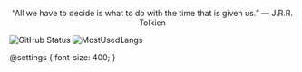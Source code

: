 <div id="bigtext">
<p align="center" >
    “All we have to decide is what to do with the time that is given us.” ― J.R.R. Tolkien 
   </p>
</div>
   
   

![GitHub Status](https://github-readme-stats.vercel.app/api?username=Mateus-Kent&count_private=true&theme=nightowl&show_icons=true)   ![MostUsedLangs](https://github-readme-stats.vercel.app/api/top-langs/?username=Mateus-Kent&theme=nightowl&layout=compact&langs_count=8)



@settings {
  font-size: 400;
}


